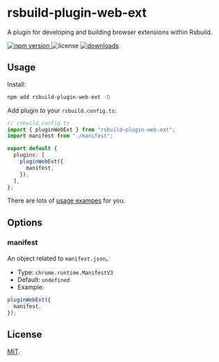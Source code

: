 # rsbuild-plugin-web-ext

A plugin for developing and building browser extensions within Rsbuild.

<p>
  <a href="https://npmjs.com/package/rsbuild-plugin-web-ext">
   <img src="https://img.shields.io/npm/v/rsbuild-plugin-web-ext?style=flat-square&colorA=564341&colorB=EDED91" alt="npm version" />
  </a>
  <img src="https://img.shields.io/badge/License-MIT-blue.svg?style=flat-square&colorA=564341&colorB=EDED91" alt="license" />
  <a href="https://npmcharts.com/compare/rsbuild-plugin-web-ext?minimal=true"><img src="https://img.shields.io/npm/dm/rsbuild-plugin-web-ext.svg?style=flat-square&colorA=564341&colorB=EDED91" alt="downloads" /></a>
</p>

## Usage

Install:

```bash
npm add rsbuild-plugin-web-ext -D
```

Add plugin to your `rsbuild.config.ts`:

```ts
// rsbuild.config.ts
import { pluginWebExt } from "rsbuild-plugin-web-ext";
import manifest from "./manifest";

export default {
  plugins: [
    pluginWebExt({
      manifest,
    }),
  ],
};
```

There are lots of [usage exampes](./examples/) for you.

## Options

### manifest

An object related to `manifest.json`。

- Type: `chrome.runtime.ManifestV3`
- Default: `undefined`
- Example:

```js
pluginWebExt({
  manifest,
});
```

## License

[MIT](./LICENSE).
